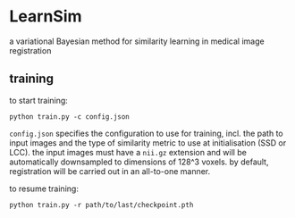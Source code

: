 LearnSim
============
a variational Bayesian method for similarity learning in medical image registration

training
------------
to start training:
```
python train.py -c config.json
```

`config.json` specifies the configuration to use for training, incl. the path to input images and the type of similarity metric to use at initialisation (SSD or LCC). the input images must have a `nii.gz` extension and will be automatically downsampled to dimensions of 128^3 voxels. by default, registration will be carried out in an all-to-one manner.

to resume training:
```
python train.py -r path/to/last/checkpoint.pth
```
